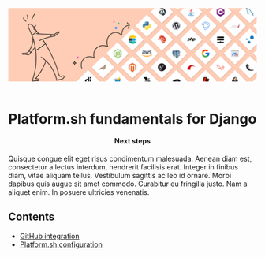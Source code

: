 <div align="center">
    <img title="a title" alt="Alt text" src="../images/github/git-hub-examples.png">
    <br/><br/>
    <h1>Platform.sh fundamentals for Django</h1>
    <h4>Next steps</h4>
</div>

Quisque congue elit eget risus condimentum malesuada. Aenean diam est, consectetur a lectus interdum, hendrerit facilisis erat. Integer in finibus diam, vitae aliquam tellus. Vestibulum sagittis ac leo id ornare. Morbi dapibus quis augue sit amet commodo. Curabitur eu fringilla justo. Nam a aliquet enim. In posuere ultricies venenatis.

## Contents

- [GitHub integration](#github-integration)
- [Platform.sh configuration](#platformsh-configuration)
